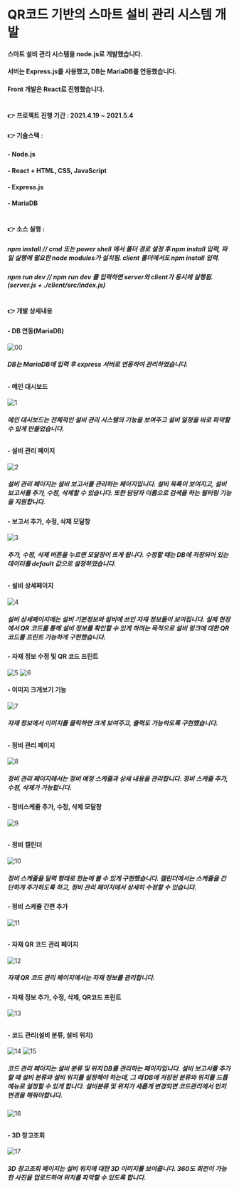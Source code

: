# QR코드 기반의 스마트 설비 관리 시스템 개발
#### 스마트 설비 관리 시스템을 node.js로 개발했습니다.
#### 서버는 Express.js를 사용했고, DB는 MariaDB를 연동했습니다.
#### Front 개발은 React로 진행했습니다.
# 

#### 👉 프로젝트 진행 기간 : 2021.4.19 ~ 2021.5.4
#### 👉 기술스택 :
#### - Node.js
#### - React + HTML, CSS, JavaScript
#### - Express.js
#### - MariaDB
# 

#### 👉 소스 실행 :
##### npm install    // cmd 또는 power shell 에서 폴더 경로 설정 후 npm install 입력, 파일 실행에 필요한 node modules가 설치됨. client 폴더에서도 npm install 입력.
##### npm run dev     // npm run dev 를 입력하면 server와 client가 동시에 실행됨.(server.js + ./client/src/index.js)
# 

#### 👉 개발 상세내용

#### - DB 연동(MariaDB)
![00](https://user-images.githubusercontent.com/60170616/122676932-0ed93d00-d21b-11eb-982c-db061462b18b.png)
##### DB는 MariaDB에 입력 후 express 서버로 연동하여 관리하였습니다.
##
#### - 메인 대시보드
![1](https://user-images.githubusercontent.com/60170616/122677021-67a8d580-d21b-11eb-85ec-d5a5f4d14d14.png)
##### 메인 대시보드는 전체적인 설비 관리 시스템의 기능을 보여주고 설비 일정을 바로 파악할 수 있게 만들었습니다.
##
#### - 설비 관리 페이지
![2](https://user-images.githubusercontent.com/60170616/122677078-a474cc80-d21b-11eb-9da6-576fa60336cd.png)
##### 설비 관리 페이지는 설비 보고서를 관리하는 페이지입니다. 설비 목록이 보여지고, 설비 보고서를 추가, 수정, 삭제할 수 있습니다. 또한 담당자 이름으로 검색을 하는 필터링 기능을 지원합니다.

#### - 보고서 추가, 수정, 삭제 모달창
![3](https://user-images.githubusercontent.com/60170616/122677178-2cf36d00-d21c-11eb-9355-db9ff37fd67a.png)
##### 추가, 수정, 삭제 버튼을 누르면 모달창이 뜨게 됩니다. 수정할 때는 DB에 저장되어 있는 데이터를 default 값으로 설정하였습니다.
##
#### - 설비 상세페이지
![4](https://user-images.githubusercontent.com/60170616/122677226-70e67200-d21c-11eb-9121-91df1c2b0bbb.png)
##### 설비 상세페이지에는 설비 기본정보와 설비에 쓰인 자재 정보들이 보여집니다. 실제 현장에서 QR 코드를 통해 설비 정보를 확인할 수 있게 하려는 목적으로 설비 링크에 대한 QR 코드를 프린트 가능하게 구현했습니다.

#### - 자재 정보 수정 및 QR 코드 프린트
![5](https://user-images.githubusercontent.com/60170616/122677326-dcc8da80-d21c-11eb-8a53-e1ed9e4c97c7.png)
![6](https://user-images.githubusercontent.com/60170616/122677359-fbc76c80-d21c-11eb-9d45-790e5b051d37.png)

#### - 이미지 크게보기 기능
![7](https://user-images.githubusercontent.com/60170616/122677405-126dc380-d21d-11eb-8392-33b8227e3ed1.png)
##### 자재 정보에서 이미지를 클릭하면 크게 보여주고, 출력도 가능하도록 구현했습니다.
##
#### - 정비 관리 페이지
![8](https://user-images.githubusercontent.com/60170616/122677448-3c26ea80-d21d-11eb-967b-bfd4cb947b8f.png)
##### 정비 관리 페이지에서는 정비 예정 스케쥴과 상세 내용을 관리합니다. 정비 스케쥴 추가, 수정, 삭제가 가능합니다.

#### - 정비스케쥴 추가, 수정, 삭제 모달창
![9](https://user-images.githubusercontent.com/60170616/122677481-64164e00-d21d-11eb-9297-7e2904c521ab.png)
##
#### - 정비 캘린더
![10](https://user-images.githubusercontent.com/60170616/122677492-72646a00-d21d-11eb-962d-4332ea45fddd.png)
##### 정비 스케쥴을 달력 형태로 한눈에 볼 수 있게 구현했습니다. 캘린더에서는 스케쥴을 간단하게 추가하도록 하고, 정비 관리 페이지에서 상세히 수정할 수 있습니다.

#### - 정비 스케쥴 간편 추가
![11](https://user-images.githubusercontent.com/60170616/122677533-a50e6280-d21d-11eb-9701-81dfa1cb5238.png)
##
#### - 자재 QR 코드 관리 페이지
![12](https://user-images.githubusercontent.com/60170616/122677542-b35c7e80-d21d-11eb-9123-ffb067044944.png)
##### 자재 QR 코드 관리 페이지에서는 자재 정보를 관리합니다.

#### - 자재 정보 추가, 수정, 삭제, QR코드 프린트
![13](https://user-images.githubusercontent.com/60170616/122677588-edc61b80-d21d-11eb-874f-ff3ee3c57de1.png)
##
#### - 코드 관리(설비 분류, 설비 위치)
![14](https://user-images.githubusercontent.com/60170616/122677619-0c2c1700-d21e-11eb-9b55-2049f604dc28.png)
![15](https://user-images.githubusercontent.com/60170616/122677626-10f0cb00-d21e-11eb-9b2d-1f6bd10f1d6e.png)
##### 코드 관리 페이지는 설비 분류 및 위치 DB를 관리하는 페이지입니다. 설비 보고서를 추가할 때 설비 분류와 설비 위치를 설정해야 하는데, 그 때 DB에 저장된 분류와 위치를 드롭메뉴로 설정할 수 있게 합니다. 설비분류 및 위치가 새롭게 변경되면 코드관리에서 먼저 변경을 해줘야합니다.
![16](https://user-images.githubusercontent.com/60170616/122677702-67f6a000-d21e-11eb-90dd-1d14ce13ddd8.png)
##
#### - 3D 창고조회
![17](https://user-images.githubusercontent.com/60170616/122677714-7644bc00-d21e-11eb-9fdd-738091968f3f.png)
##### 3D 창고조회 페이지는 설비 위치에 대한 3D 이미지를 보여줍니다. 360도 회전이 가능한 사진을 업로드하여 위치를 파악할 수 있도록 합니다.
